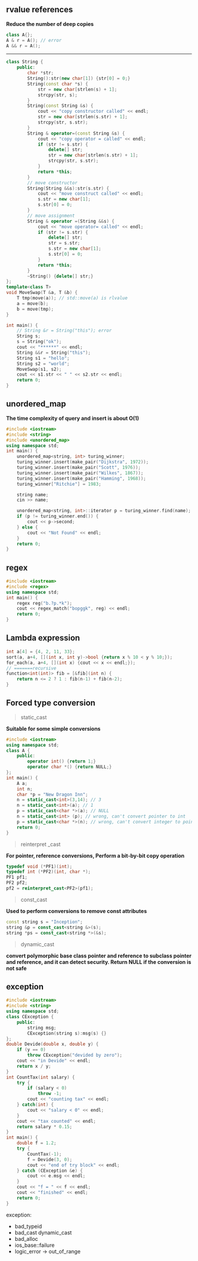 ## rvalue references
**Reduce the number of deep copies**
```cpp
class A{};
A & r = A(); // error
A && r = A();
```
------
```cpp
class String {
    public: 
        char *str;
        String():str(new char[1]) {str[0] = 0;}
        String(const char *s) {
            str = new char[strlen(s) + 1];
            strcpy(str, s);
        }
        String(const String &s) {
            cout << "copy constructor called" << endl;
            str = new char[strlen(s.str) + 1];
            strcpy(str, s.str);
        }
        String & operator=(const String &s) {
            cout << "copy operator = called" << endl;
            if (str != s.str) {
                delete[] str;
                str = new char[strlen(s.str) + 1];
                strcpy(str, s.str);
            }
            return *this;
        }
        // move constructor
        String(String &&s):str(s.str) {
            cout << "move construct called" << endl;
            s.str = new char[1];
            s.str[0] = 0;
        }
        // move assignment
        String & operator =(String &&s) {
            cout << "move operator= called" << endl;
            if (str != s.str) {
                delete[] str;
                str = s.str;
                s.str = new char[1];
                s.str[0] = 0;
            }
            return *this;
        }
        ~String() {delete[] str;}
};
template<class T>
void MoveSwap(T &a, T &b) {
    T tmp(move(a)); // std::move(a) is rlvalue
    a = move(b);
    b = move(tmp);
}

int main() {
    // String &r = String("this"); error
    String s;
    s = String("ok");
    cout << "******" << endl;
    String &&r = String("this");
    String s1 = "hello";
    String s2 = "world";
    MoveSwap(s1, s2);
    cout << s1.str << " " << s2.str << endl;
    return 0;
}
```

## unordered_map
**The time complexity of query and insert is about O(1)**
```cpp
#include <iostream>
#include <string>
#include <unordered_map>
using namespace std;
int main() {
    unordered_map<string, int> turing_winner;
    turing_winner.insert(make_pair("Dijkstra", 1972));
    turing_winner.insert(make_pair("Scott", 1976));
    turing_winner.insert(make_pair("Wilkes", 1867));
    turing_winner.insert(make_pair("Hamming", 1968));
    turing_winner["Ritchie"] = 1983;

    string name;
    cin >> name;

    unordered_map<string, int>::iterator p = turing_winner.find(name);
    if (p != turing_winner.end()) {
        cout << p->second;
    } else {
        cout << "Not Found" << endl;
    }
    return 0;
}
```

## regex
```cpp
#include <iostream>
#include <regex>
using namespace std;
int main() {
    regex reg("b.?p.*k");
    cout << regex_match("bopggk", reg) << endl;
    return 0;
}
```

## Lambda expression
```cpp
int a[4] = {4, 2, 11, 33};
sort(a, a+4, [](int x, int y)->bool {return x % 10 < y % 10;});
for_each(a, a+4, [](int x) {cout << x << endl;});
// =======recursive
function<int(int)> fib = [&fib](int n) {
    return n <= 2 ? 1 : fib(n-1) + fib(n-2);
}
```

## Forced type conversion

> static_cast 

**Suitable for some simple conversions**
```cpp
#include <iostream>
using namespace std;
class A {
    public:
        operator int() {return 1;}
        operator char *() {return NULL;}
};
int main() {
    A a;
    int n;
    char *p = "New Dragon Inn";
    n = static_cast<int>(3,14); // 3
    n = static_cast<int>(a); // 1
    p = static_cast<char *>(a); // NULL
    n = static_cast<int> (p); // wrong, can't convert pointer to int
    p = static_cast<char *>(n); // wrong, can't convert integer to pointer
    return 0;
}
```

> reinterpret _cast

**For pointer, reference conversions, Perform a bit-by-bit copy operation**
```cpp
typedef void (*PF1)(int);
typedef int (*PF2)(int, char *);
PF1 pf1;
PF2 pf2;
pf2 = reinterpret_cast<PF2>(pf1);
```

> const_cast

**Used to perform conversions to remove const attributes**
```cpp
const string s = "Inception";
string &p = const_cast<string &>(s);
string *ps = const_cast<string *>(&s);
```

> dynamic_cast

**convert polymorphic base class pointer and reference to subclass pointer and reference, and it can detect security. Return NULL if the conversion is not safe**

## exception
```cpp
#include <iostream>
#include <string>
using namespace std;
class CException {
    public:
        string msg;
        CException(string s):msg(s) {}
};
double Devide(double x, double y) {
    if (y == 0)
        throw CException("devided by zero");
    cout << "in Devide" << endl;
    return x / y;
}
int CountTax(int salary) {
    try {
        if (salary < 0)
            throw -1;
        cout << "counting tax" << endl;
    } catch(int) {
        cout << "salary < 0" << endl;
    }
    cout << "tax counted" << endl;
    return salary * 0.15;
}
int main() {
    double f = 1.2;
    try {
        CountTax(-1);
        f = Devide(3, 0);
        cout << "end of try block" << endl;
    } catch (CException &e) {
        cout << e.msg << endl;
    }
    cout << "f = " << f << endl;
    cout << "finished" << endl;
    return 0;
}
```
exception:
- bad_typeid   
- bad_cast  dynamic_cast
- bad_alloc
- ios_base::failure
- logic_error -> out_of_range
